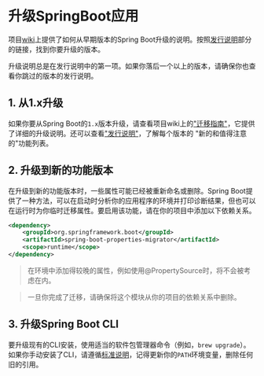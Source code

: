 # 升级SpringBoot应用

项目[wiki](https://github.com/spring-projects/spring-boot/wiki)上提供了如何从早期版本的Spring Boot升级的说明。按照[发行说明](https://github.com/spring-projects/spring-boot/wiki#release-notes)部分的链接，找到你要升级的版本。

升级说明总是在发行说明中的第一项。如果你落后一个以上的版本，请确保你也查看你跳过的版本的发行说明。

## 1. 从1.x升级

如果你要从Spring Boot的`1.x`版本升级，请查看项目wiki上的["迁移指南"](https://github.com/spring-projects/spring-boot/wiki/Spring-Boot-2.0-Migration-Guide)，它提供了详细的升级说明。还可以查看["发行说明"](https://github.com/spring-projects/spring-boot/wiki)，了解每个版本的 "新的和值得注意的"功能列表。

## 2. 升级到新的功能版本

在升级到新的功能版本时，一些属性可能已经被重新命名或删除。Spring Boot提供了一种方法，可以在启动时分析你的应用程序的环境并打印诊断结果，但也可以在运行时为你临时迁移属性。要启用该功能，请在你的项目中添加以下依赖关系。

```xml
<dependency>
    <groupId>org.springframework.boot</groupId>
    <artifactId>spring-boot-properties-migrator</artifactId>
    <scope>runtime</scope>
</dependency>
```

> 在环境中添加得较晚的属性，例如使用@PropertySource时，将不会被考虑在内。

> 一旦你完成了迁移，请确保将这个模块从你的项目的依赖关系中删除。

## 3. 升级Spring Boot CLI

要升级现有的CLI安装，使用适当的软件包管理器命令（例如，`brew upgrade`）。如果你手动安装了CLI，请遵循[标准说明](https://docs.spring.io/spring-boot/docs/current/reference/html/getting-started.html#getting-started.installing.cli.manual-installation)，记得更新你的`PATH`环境变量，删除任何旧的引用。
